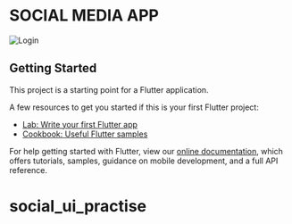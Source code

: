 # SOCIAL MEDIA APP

![Login](https://drive.google.com/file/d/1sLQUfSeOkg4d86s5cDou9xE8UWuKmsWr/view?usp=drivesdk)

## Getting Started

This project is a starting point for a Flutter application.

A few resources to get you started if this is your first Flutter project:

- [Lab: Write your first Flutter app](https://flutter.dev/docs/get-started/codelab)
- [Cookbook: Useful Flutter samples](https://flutter.dev/docs/cookbook)

For help getting started with Flutter, view our
[online documentation](https://flutter.dev/docs), which offers tutorials,
samples, guidance on mobile development, and a full API reference.
# social_ui_practise
